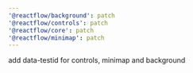 ```yaml
---
'@reactflow/background': patch
'@reactflow/controls': patch
'@reactflow/core': patch
'@reactflow/minimap': patch
---
```


add data-testid for controls, minimap and background
